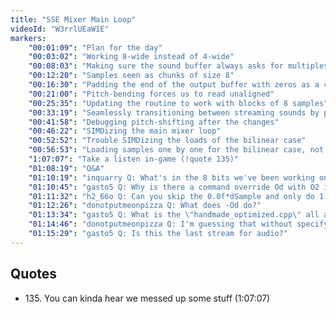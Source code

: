 ```yaml
---
title: "SSE Mixer Main Loop"
videoId: "W3rrlUEaW1E"
markers:
    "00:01:09": "Plan for the day"
    "00:03:02": "Working 8-wide instead of 4-wide"
    "00:08:03": "Making sure the sound buffer always asks for multiples of 8 samples"
    "00:12:20": "Samples seen as chunks of size 8"
    "00:16:30": "Padding the end of the output buffer with zeros as a consequence of working with blocks of samples"
    "00:21:00": "Pitch-bending forces us to read unaligned"
    "00:25:35": "Updating the routine to work with blocks of 8 samples"
    "00:33:19": "Seamlessly transitioning between streaming sounds by padding them with subsequent sounds up to 8 samples past their end"
    "00:41:58": "Debugging pitch-shifting after the changes"
    "00:46:22": "SIMDizing the main mixer loop"
    "00:52:52": "Trouble SIMDizing the loads of the bilinear case"
    "00:56:53": "Loading samples one by one for the bilinear case, not by blocks of eight samples"
    "1:07:07": "Take a listen in-game (!quote 135)"
    "01:08:19": "Q&A"
    "01:10:19": "inquarry Q: What's in the 8 bits we've been working on? Is it frequency and volume?"
    "01:10:45": "gasto5 Q: Why is there a command override Od with O2 in the build output?"
    "01:11:32": "h2_66o Q: Can you skip the 0.0f*dSample and only do 1.0f, 2.0f, 3.0f ?"
    "01:12:26": "donotputmeonpizza Q: What does -Od do?"
    "01:13:34": "gasto5 Q: What is the \"handmade_optimized.cpp\" all about?"
    "01:14:46": "donotputmeonpizza Q: I'm guessing that without specifying some sort of optimization flag, there will still be some optimizations done, which you want to explicitly not do?"
    "01:15:29": "gasto5 Q: Is this the last stream for audio?"
---
```


## Quotes

* 135\. You can kinda hear we messed up some stuff (1:07:07)
